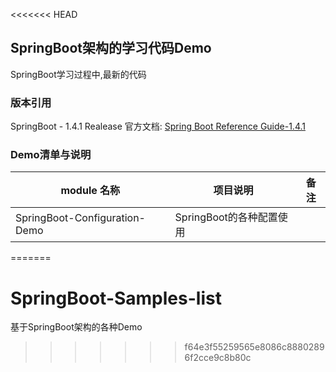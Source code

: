 <<<<<<< HEAD


## SpringBoot架构的学习代码Demo
SpringBoot学习过程中,最新的代码

### 版本引用
SpringBoot - 1.4.1 Realease
官方文档: [Spring Boot Reference Guide-1.4.1](http://docs.spring.io/spring-boot/docs/current/reference/htmlsingle/)

### Demo清单与说明

|          module 名称          |         项目说明         | 备注 |
|-------------------------------|--------------------------|------|
| SpringBoot-Configuration-Demo | SpringBoot的各种配置使用 |      |

=======
# SpringBoot-Samples-list
基于SpringBoot架构的各种Demo
>>>>>>> f64e3f55259565e8086c88802896f2cce9c8b80c
